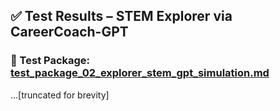 ## ✅ Test Results – STEM Explorer via CareerCoach-GPT

### 🧪 Test Package: [test_package_02_explorer_stem_gpt_simulation.md](https://github.com/stewmckendry/ai-delivery-sandbox/tree/sandbox-silent-otter/test/e2e/test_package_02_explorer_stem_gpt_simulation.md)

...[truncated for brevity]